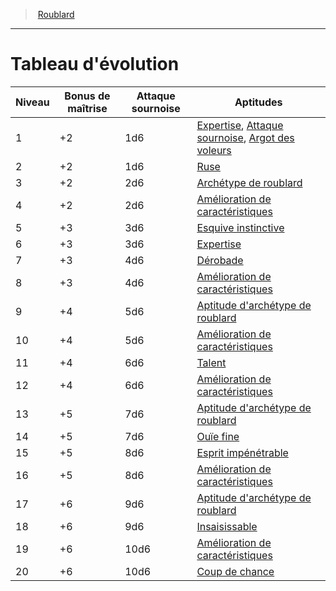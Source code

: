 ﻿---
!ClassEvolutionItem
Table: >+
  |Niveau|Bonus <!--br-->de <!--br-->maîtrise|Attaque <!--br-->sournoise|Aptitudes|

  |---|---|---|---|

  |1|+2|1d6|[Expertise](hd_rogue_expertise.md), [Attaque sournoise](hd_rogue_attaque_sournoise.md), [Argot des voleurs](hd_rogue_argot_des_voleurs.md)|

  |2|+2|1d6|[Ruse](hd_rogue_ruse.md)|

  |3|+2|2d6|[Archétype de roublard](hd_rogue_archetype_de_roublard.md)|

  |4|+2|2d6|[Amélioration de caractéristiques](hd_rogue_amelioration_de_caracteristiques.md)|

  |5|+3|3d6|[Esquive instinctive](hd_rogue_esquive_instinctive.md)|

  |6|+3|3d6|[Expertise](hd_rogue_expertise.md)|

  |7|+3|4d6|[Dérobade](hd_rogue_derobade.md)|

  |8|+3|4d6|[Amélioration de caractéristiques](hd_rogue_amelioration_de_caracteristiques.md)|

  |9|+4|5d6|[Aptitude d'archétype de roublard](hd_rogue_archetype_de_roublard.md)|

  |10|+4|5d6|[Amélioration de caractéristiques](hd_rogue_amelioration_de_caracteristiques.md)|

  |11|+4|6d6|[Talent](hd_rogue_talent.md)|

  |12|+4|6d6|[Amélioration de caractéristiques](hd_rogue_amelioration_de_caracteristiques.md)|

  |13|+5|7d6|[Aptitude d'archétype de roublard](hd_rogue_archetype_de_roublard.md)|

  |14|+5|7d6|[Ouïe fine](hd_rogue_ouie_fine.md)|

  |15|+5|8d6|[Esprit impénétrable](hd_rogue_esprit_impenetrable.md)|

  |16|+5|8d6|[Amélioration de caractéristiques](hd_rogue_amelioration_de_caracteristiques.md)|

  |17|+6|9d6|[Aptitude d'archétype de roublard](hd_rogue_archetype_de_roublard.md)|

  |18|+6|9d6|[Insaisissable](hd_rogue_insaisissable.md)|

  |19|+6|10d6|[Amélioration de caractéristiques](hd_rogue_amelioration_de_caracteristiques.md)|

  |20|+6|10d6|[Coup de chance](hd_rogue_coup_de_chance.md)|

Id: rogue_hd.md#tableau-dévolution
ParentLink: rogue_hd.md#roublard
Name: Tableau d'évolution
ParentName: Roublard
NameLevel: 1
Attributes:
  Name: Tableau d'évolution
  Markdown: >+
    # <!--Name-->Tableau d'évolution<!--/Name-->


    |Niveau|Bonus <!--br-->de <!--br-->maîtrise|Attaque <!--br-->sournoise|Aptitudes|

    |---|---|---|---|

    |1|+2|1d6|[Expertise](hd_rogue_expertise.md), [Attaque sournoise](hd_rogue_attaque_sournoise.md), [Argot des voleurs](hd_rogue_argot_des_voleurs.md)|

    |2|+2|1d6|[Ruse](hd_rogue_ruse.md)|

    |3|+2|2d6|[Archétype de roublard](hd_rogue_archetype_de_roublard.md)|

    |4|+2|2d6|[Amélioration de caractéristiques](hd_rogue_amelioration_de_caracteristiques.md)|

    |5|+3|3d6|[Esquive instinctive](hd_rogue_esquive_instinctive.md)|

    |6|+3|3d6|[Expertise](hd_rogue_expertise.md)|

    |7|+3|4d6|[Dérobade](hd_rogue_derobade.md)|

    |8|+3|4d6|[Amélioration de caractéristiques](hd_rogue_amelioration_de_caracteristiques.md)|

    |9|+4|5d6|[Aptitude d'archétype de roublard](hd_rogue_archetype_de_roublard.md)|

    |10|+4|5d6|[Amélioration de caractéristiques](hd_rogue_amelioration_de_caracteristiques.md)|

    |11|+4|6d6|[Talent](hd_rogue_talent.md)|

    |12|+4|6d6|[Amélioration de caractéristiques](hd_rogue_amelioration_de_caracteristiques.md)|

    |13|+5|7d6|[Aptitude d'archétype de roublard](hd_rogue_archetype_de_roublard.md)|

    |14|+5|7d6|[Ouïe fine](hd_rogue_ouie_fine.md)|

    |15|+5|8d6|[Esprit impénétrable](hd_rogue_esprit_impenetrable.md)|

    |16|+5|8d6|[Amélioration de caractéristiques](hd_rogue_amelioration_de_caracteristiques.md)|

    |17|+6|9d6|[Aptitude d'archétype de roublard](hd_rogue_archetype_de_roublard.md)|

    |18|+6|9d6|[Insaisissable](hd_rogue_insaisissable.md)|

    |19|+6|10d6|[Amélioration de caractéristiques](hd_rogue_amelioration_de_caracteristiques.md)|

    |20|+6|10d6|[Coup de chance](hd_rogue_coup_de_chance.md)|

  Table: >+
    |Niveau|Bonus <!--br-->de <!--br-->maîtrise|Attaque <!--br-->sournoise|Aptitudes|

    |---|---|---|---|

    |1|+2|1d6|[Expertise](hd_rogue_expertise.md), [Attaque sournoise](hd_rogue_attaque_sournoise.md), [Argot des voleurs](hd_rogue_argot_des_voleurs.md)|

    |2|+2|1d6|[Ruse](hd_rogue_ruse.md)|

    |3|+2|2d6|[Archétype de roublard](hd_rogue_archetype_de_roublard.md)|

    |4|+2|2d6|[Amélioration de caractéristiques](hd_rogue_amelioration_de_caracteristiques.md)|

    |5|+3|3d6|[Esquive instinctive](hd_rogue_esquive_instinctive.md)|

    |6|+3|3d6|[Expertise](hd_rogue_expertise.md)|

    |7|+3|4d6|[Dérobade](hd_rogue_derobade.md)|

    |8|+3|4d6|[Amélioration de caractéristiques](hd_rogue_amelioration_de_caracteristiques.md)|

    |9|+4|5d6|[Aptitude d'archétype de roublard](hd_rogue_archetype_de_roublard.md)|

    |10|+4|5d6|[Amélioration de caractéristiques](hd_rogue_amelioration_de_caracteristiques.md)|

    |11|+4|6d6|[Talent](hd_rogue_talent.md)|

    |12|+4|6d6|[Amélioration de caractéristiques](hd_rogue_amelioration_de_caracteristiques.md)|

    |13|+5|7d6|[Aptitude d'archétype de roublard](hd_rogue_archetype_de_roublard.md)|

    |14|+5|7d6|[Ouïe fine](hd_rogue_ouie_fine.md)|

    |15|+5|8d6|[Esprit impénétrable](hd_rogue_esprit_impenetrable.md)|

    |16|+5|8d6|[Amélioration de caractéristiques](hd_rogue_amelioration_de_caracteristiques.md)|

    |17|+6|9d6|[Aptitude d'archétype de roublard](hd_rogue_archetype_de_roublard.md)|

    |18|+6|9d6|[Insaisissable](hd_rogue_insaisissable.md)|

    |19|+6|10d6|[Amélioration de caractéristiques](hd_rogue_amelioration_de_caracteristiques.md)|

    |20|+6|10d6|[Coup de chance](hd_rogue_coup_de_chance.md)|

AttributesDictionary: >+
  Name: Tableau d'évolution

  Markdown: >+

    # <!--Name-->Tableau d'évolution<!--/Name-->





    |Niveau|Bonus <!--br-->de <!--br-->maîtrise|Attaque <!--br-->sournoise|Aptitudes|



    |---|---|---|---|



    |1|+2|1d6|[Expertise](hd_rogue_expertise.md), [Attaque sournoise](hd_rogue_attaque_sournoise.md), [Argot des voleurs](hd_rogue_argot_des_voleurs.md)|



    |2|+2|1d6|[Ruse](hd_rogue_ruse.md)|



    |3|+2|2d6|[Archétype de roublard](hd_rogue_archetype_de_roublard.md)|



    |4|+2|2d6|[Amélioration de caractéristiques](hd_rogue_amelioration_de_caracteristiques.md)|



    |5|+3|3d6|[Esquive instinctive](hd_rogue_esquive_instinctive.md)|



    |6|+3|3d6|[Expertise](hd_rogue_expertise.md)|



    |7|+3|4d6|[Dérobade](hd_rogue_derobade.md)|



    |8|+3|4d6|[Amélioration de caractéristiques](hd_rogue_amelioration_de_caracteristiques.md)|



    |9|+4|5d6|[Aptitude d'archétype de roublard](hd_rogue_archetype_de_roublard.md)|



    |10|+4|5d6|[Amélioration de caractéristiques](hd_rogue_amelioration_de_caracteristiques.md)|



    |11|+4|6d6|[Talent](hd_rogue_talent.md)|



    |12|+4|6d6|[Amélioration de caractéristiques](hd_rogue_amelioration_de_caracteristiques.md)|



    |13|+5|7d6|[Aptitude d'archétype de roublard](hd_rogue_archetype_de_roublard.md)|



    |14|+5|7d6|[Ouïe fine](hd_rogue_ouie_fine.md)|



    |15|+5|8d6|[Esprit impénétrable](hd_rogue_esprit_impenetrable.md)|



    |16|+5|8d6|[Amélioration de caractéristiques](hd_rogue_amelioration_de_caracteristiques.md)|



    |17|+6|9d6|[Aptitude d'archétype de roublard](hd_rogue_archetype_de_roublard.md)|



    |18|+6|9d6|[Insaisissable](hd_rogue_insaisissable.md)|



    |19|+6|10d6|[Amélioration de caractéristiques](hd_rogue_amelioration_de_caracteristiques.md)|



    |20|+6|10d6|[Coup de chance](hd_rogue_coup_de_chance.md)|



  Table: >+

    |Niveau|Bonus <!--br-->de <!--br-->maîtrise|Attaque <!--br-->sournoise|Aptitudes|



    |---|---|---|---|



    |1|+2|1d6|[Expertise](hd_rogue_expertise.md), [Attaque sournoise](hd_rogue_attaque_sournoise.md), [Argot des voleurs](hd_rogue_argot_des_voleurs.md)|



    |2|+2|1d6|[Ruse](hd_rogue_ruse.md)|



    |3|+2|2d6|[Archétype de roublard](hd_rogue_archetype_de_roublard.md)|



    |4|+2|2d6|[Amélioration de caractéristiques](hd_rogue_amelioration_de_caracteristiques.md)|



    |5|+3|3d6|[Esquive instinctive](hd_rogue_esquive_instinctive.md)|



    |6|+3|3d6|[Expertise](hd_rogue_expertise.md)|



    |7|+3|4d6|[Dérobade](hd_rogue_derobade.md)|



    |8|+3|4d6|[Amélioration de caractéristiques](hd_rogue_amelioration_de_caracteristiques.md)|



    |9|+4|5d6|[Aptitude d'archétype de roublard](hd_rogue_archetype_de_roublard.md)|



    |10|+4|5d6|[Amélioration de caractéristiques](hd_rogue_amelioration_de_caracteristiques.md)|



    |11|+4|6d6|[Talent](hd_rogue_talent.md)|



    |12|+4|6d6|[Amélioration de caractéristiques](hd_rogue_amelioration_de_caracteristiques.md)|



    |13|+5|7d6|[Aptitude d'archétype de roublard](hd_rogue_archetype_de_roublard.md)|



    |14|+5|7d6|[Ouïe fine](hd_rogue_ouie_fine.md)|



    |15|+5|8d6|[Esprit impénétrable](hd_rogue_esprit_impenetrable.md)|



    |16|+5|8d6|[Amélioration de caractéristiques](hd_rogue_amelioration_de_caracteristiques.md)|



    |17|+6|9d6|[Aptitude d'archétype de roublard](hd_rogue_archetype_de_roublard.md)|



    |18|+6|9d6|[Insaisissable](hd_rogue_insaisissable.md)|



    |19|+6|10d6|[Amélioration de caractéristiques](hd_rogue_amelioration_de_caracteristiques.md)|



    |20|+6|10d6|[Coup de chance](hd_rogue_coup_de_chance.md)|



---
> [Roublard](hd_rogue.md)

---

# Tableau d'évolution

|Niveau|Bonus de maîtrise|Attaque sournoise|Aptitudes|
|---|---|---|---|
|1|+2|1d6|[Expertise](hd_rogue_expertise.md), [Attaque sournoise](hd_rogue_attaque_sournoise.md), [Argot des voleurs](hd_rogue_argot_des_voleurs.md)|
|2|+2|1d6|[Ruse](hd_rogue_ruse.md)|
|3|+2|2d6|[Archétype de roublard](hd_rogue_archetype_de_roublard.md)|
|4|+2|2d6|[Amélioration de caractéristiques](hd_rogue_amelioration_de_caracteristiques.md)|
|5|+3|3d6|[Esquive instinctive](hd_rogue_esquive_instinctive.md)|
|6|+3|3d6|[Expertise](hd_rogue_expertise.md)|
|7|+3|4d6|[Dérobade](hd_rogue_derobade.md)|
|8|+3|4d6|[Amélioration de caractéristiques](hd_rogue_amelioration_de_caracteristiques.md)|
|9|+4|5d6|[Aptitude d'archétype de roublard](hd_rogue_archetype_de_roublard.md)|
|10|+4|5d6|[Amélioration de caractéristiques](hd_rogue_amelioration_de_caracteristiques.md)|
|11|+4|6d6|[Talent](hd_rogue_talent.md)|
|12|+4|6d6|[Amélioration de caractéristiques](hd_rogue_amelioration_de_caracteristiques.md)|
|13|+5|7d6|[Aptitude d'archétype de roublard](hd_rogue_archetype_de_roublard.md)|
|14|+5|7d6|[Ouïe fine](hd_rogue_ouie_fine.md)|
|15|+5|8d6|[Esprit impénétrable](hd_rogue_esprit_impenetrable.md)|
|16|+5|8d6|[Amélioration de caractéristiques](hd_rogue_amelioration_de_caracteristiques.md)|
|17|+6|9d6|[Aptitude d'archétype de roublard](hd_rogue_archetype_de_roublard.md)|
|18|+6|9d6|[Insaisissable](hd_rogue_insaisissable.md)|
|19|+6|10d6|[Amélioration de caractéristiques](hd_rogue_amelioration_de_caracteristiques.md)|
|20|+6|10d6|[Coup de chance](hd_rogue_coup_de_chance.md)|

